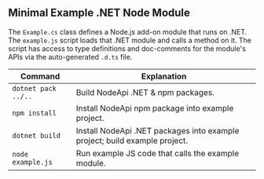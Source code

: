 
## Minimal Example .NET Node Module
The `Example.cs` class defines a Node.js add-on module that runs on .NET. The `example.js` script loads that .NET module and calls a method on it. The script has access to type definitions and doc-comments for the module's APIs via the auto-generated `.d.ts` file.

| Command             | Explanation
|---------------------|--------------------------------------------------
| `dotnet pack ../..` | Build NodeApi .NET & npm packages.
| `npm install`       | Install NodeApi npm package into example project.
| `dotnet build`      | Install NodeApi .NET packages into example project; build example project.
| `node example.js`   | Run example JS code that calls the example module.
